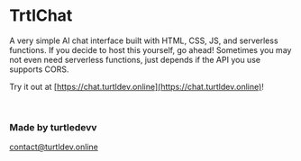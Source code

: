 # TrtlChat
A very simple AI chat interface built with HTML, CSS, JS, and serverless functions.
If you decide to host this yourself, go ahead! Sometimes you may not even need serverless functions, just depends if the API you use supports CORS.

Try it out at [https://chat.turtldev.online](https://chat.turtldev.online)!

&nbsp;


### Made by turtledevv
contact@turtldev.online

